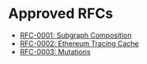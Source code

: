 # Approved RFCs

- [RFC-0001: Subgraph Composition](./0001-subgraph-composition.md)
- [RFC-0002: Ethereum Tracing Cache](./0002-ethereum-tracing-cache.md)
- [RFC-0003: Mutations](./0003-mutations.md)
